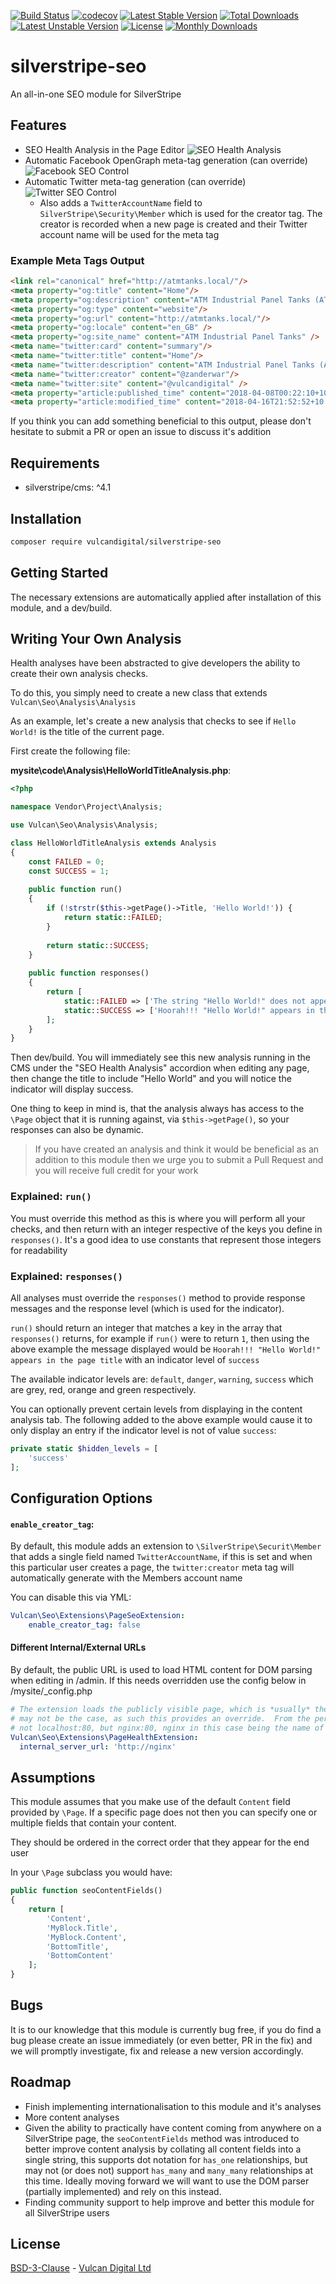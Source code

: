 [![Build Status](https://travis-ci.org/vulcandigital/silverstripe-seo.svg?branch=master)](https://travis-ci.org/vulcandigital/silverstripe-seo) [![codecov](https://codecov.io/gh/vulcandigital/silverstripe-seo/branch/master/graph/badge.svg)](https://codecov.io/gh/vulcandigital/silverstripe-seo) [![Latest Stable Version](https://poser.pugx.org/vulcandigital/silverstripe-seo/v/stable)](https://packagist.org/packages/vulcandigital/silverstripe-seo) [![Total Downloads](https://poser.pugx.org/vulcandigital/silverstripe-seo/downloads)](https://packagist.org/packages/vulcandigital/silverstripe-seo) [![Latest Unstable Version](https://poser.pugx.org/vulcandigital/silverstripe-seo/v/unstable)](https://packagist.org/packages/vulcandigital/silverstripe-seo) [![License](https://poser.pugx.org/vulcandigital/silverstripe-seo/license)](https://packagist.org/packages/vulcandigital/silverstripe-seo) [![Monthly Downloads](https://poser.pugx.org/vulcandigital/silverstripe-seo/d/monthly)](https://packagist.org/packages/vulcandigital/silverstripe-seo)
# silverstripe-seo
An all-in-one SEO module for SilverStripe

## Features
* SEO Health Analysis in the Page Editor ![SEO Health Analysis](https://i.imgur.com/L2MTFDd.png)
* Automatic Facebook OpenGraph meta-tag generation (can override) ![Facebook SEO Control](https://i.imgur.com/FcK0ExJ.png)
* Automatic Twitter meta-tag generation (can override) ![Twitter SEO Control](https://i.imgur.com/7I4rnXw.png)
    * Also adds a `TwitterAccountName` field to `SilverStripe\Security\Member` which is used for the creator tag. The creator is recorded when a new page is created and their Twitter account name will be used for the meta tag

### Example Meta Tags Output
```html
<link rel="canonical" href="http://atmtanks.local/"/>
<meta property="og:title" content="Home"/>
<meta property="og:description" content="ATM Industrial Panel Tanks (ATM) specialises in tank builds, modifications and maintenance. ATM has performed significant tank refurbishments, re-lines and roof replacements for Government Hospitals, Power Stations, Food Process Companies, Mines and more."/>
<meta property="og:type" content="website"/>
<meta property="og:url" content="http://atmtanks.local/"/>
<meta property="og:locale" content="en_GB" />
<meta property="og:site_name" content="ATM Industrial Panel Tanks" />
<meta name="twitter:card" content="summary"/>
<meta name="twitter:title" content="Home"/>
<meta name="twitter:description" content="ATM Industrial Panel Tanks (ATM) specialises in tank builds, modifications and maintenance. ATM has performed significant tank refurbishments, re-lines and roof replacements for Government Hospitals, Power Stations, Food Process Companies, Mines and more."/>
<meta name="twitter:creator" content="@zanderwar"/>
<meta name="twitter:site" content="@vulcandigital" />
<meta property="article:published_time" content="2018-04-08T00:22:10+10:00" />
<meta property="article:modified_time" content="2018-04-16T21:52:52+10:00" />
```

If you think you can add something beneficial to this output, please don't hesitate to submit a PR or open an issue to discuss it's addition

## Requirements
* silverstripe/cms: ^4.1

## Installation
```bash
composer require vulcandigital/silverstripe-seo
```

## Getting Started
The necessary extensions are automatically applied after installation of this module, and a dev/build.

## Writing Your Own Analysis
Health analyses have been abstracted to give developers the ability to create their own analysis checks.

To do this, you simply need to create a new class that extends `Vulcan\Seo\Analysis\Analysis`

As an example, let's create a new analysis that checks to see if `Hello World!` is the title of the current page.

First create the following file:

**mysite\code\Analysis\HelloWorldTitleAnalysis.php**:
```php
<?php

namespace Vendor\Project\Analysis;

use Vulcan\Seo\Analysis\Analysis;

class HelloWorldTitleAnalysis extends Analysis 
{
    const FAILED = 0;
    const SUCCESS = 1;
    
    public function run() 
    {
        if (!strstr($this->getPage()->Title, 'Hello World!')) {
            return static::FAILED;
        }
        
        return static::SUCCESS;
    }
    
    public function responses() 
    {
        return [
            static::FAILED => ['The string "Hello World!" does not appear in the page title', 'danger'],
            static::SUCCESS => ['Hoorah!!! "Hello World!" appears in the page title', 'success'],
        ];
    }
}
```

Then dev/build. You will immediately see this new analysis running in the CMS under the "SEO Health Analysis" accordion
when editing any page, then change the title to include "Hello World" and you will notice the indicator will display success.

One thing to keep in mind is, that the analysis always has access to the `\Page` object that it is running against, via
 `$this->getPage()`, so your responses can also be dynamic.
 
> If you have created an analysis and think it would be beneficial as an addition to this module then we urge you to 
submit a Pull Request and you will receive full credit for your work

### Explained: `run()`
You must override this method as this is where you will perform all your checks, and then return with an integer 
respective of the keys you define in `responses()`. It's a good idea to use constants that represent those integers for 
readability

### Explained: `responses()`
All analyses must override the `responses()` method to provide response messages and the response level (which is used 
for the indicator).

`run()` should return an integer that matches a key in the array that `responses()` returns, for example if `run()` 
were to return `1`, then using the above example the message displayed would be `Hoorah!!! "Hello World!" appears in the page title` with an indicator level of `success`

The available indicator levels are: `default`, `danger`, `warning`, `success` which are grey, red, orange and green 
respectively.

You can optionally prevent certain levels from displaying in the content analysis tab. The following added to the above 
example would cause it to only display an entry if the indicator level is not of value `success`:

```php
private static $hidden_levels = [
    'success'
];
```

## Configuration Options

#### `enable_creator_tag`:
By default, this module adds an extension to `\SilverStripe\Securit\Member` that adds a single field named 
`TwitterAccountName`, if this is set
and when this particular user creates a page, the `twitter:creator` meta tag will automatically generate with the 
Members account name

You can disable this via YML:

```yml
Vulcan\Seo\Extensions\PageSeoExtension:
    enable_creator_tag: false
```

#### Different Internal/External URLs
By default, the public URL is used to load HTML content for DOM parsing when editing in /admin.  If this needs overridden
use the config below in /mysite/_config.php

```yml
# The extension loads the publicly visible page, which is *usually* the public URL.  However with a docker setup, this
# may not be the case, as such this provides an override.  From the perspective of the php-fpm container, the site is
# not localhost:80, but nginx:80, nginx in this case being the name of the container hosting the webserver
Vulcan\Seo\Extensions\PageHealthExtension:
  internal_server_url: 'http://nginx'
```

## Assumptions
This module assumes that you make use of the default `Content` field provided by `\Page`. If a specific page does not 
then you can specify one or multiple fields that contain your content.

They should be ordered in the correct order that they appear for the end user

In your `\Page` subclass you would have:

```php
public function seoContentFields() 
{
    return [
        'Content',
        'MyBlock.Title',
        'MyBlock.Content',
        'BottomTitle',
        'BottomContent'    
    ];
}
```

## Bugs
It is to our knowledge that this module is currently bug free, if you do find a bug please create an issue immediately 
(or even better, PR in the fix) and we will promptly investigate, fix and release a new version accordingly.

## Roadmap
* Finish implementing internationalisation to this module and it's analyses
* More content analyses
* Given the ability to practically have content coming from anywhere on a SilverStripe page, the `seoContentFields` 
method was introduced to better improve content analysis by collating all content fields into a single string, this 
supports dot notation for `has_one` relationships, but may not (or does not) support `has_many` and `many_many` 
relationships at this time. Ideally moving forward we will want to use the DOM parser (partially implemented) and rely 
on this instead.
* Finding community support to help improve and better this module for all SilverStripe users

## License
[BSD-3-Clause](LICENSE.md) - [Vulcan Digital Ltd](https://vulcandigital.co.nz)
